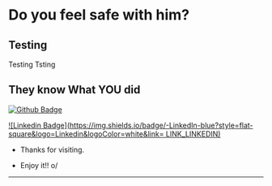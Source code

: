 # Do you feel safe with him?
 

## Testing

Testing
Tsting
 

## They know What YOU did

[![Github Badge](https://img.shields.io/badge/Hide%20It-She%20knows-yellow)](https://www.google.com)

[![Linkedin Badge](https://img.shields.io/badge/-LinkedIn-blue?style=flat-square&logo=Linkedin&logoColor=white&link= LINK_LINKEDIN)]( LINK_LINKEDIN)


- Thanks for visiting.

- Enjoy it!! o/

----------------------------------------------------------------------------------
